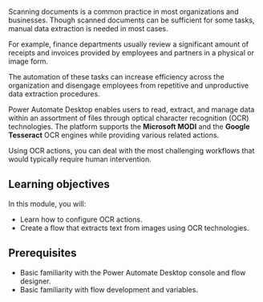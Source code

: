 Scanning documents is a common practice in most organizations and businesses. Though scanned documents can be sufficient for some tasks, manual data extraction is needed in most cases.

For example, finance departments usually review a significant amount of receipts and invoices provided by employees and partners in a physical or image form.

The automation of these tasks can increase efficiency across the organization and disengage employees from repetitive and unproductive data extraction procedures.

Power Automate Desktop enables users to read, extract, and manage data within an assortment of files through optical character recognition (OCR) technologies. The platform supports the **Microsoft MODI** and the **Google Tesseract** OCR engines while providing various related actions.

Using OCR actions, you can deal with the most challenging workflows that would typically require human intervention.

## Learning objectives

In this module, you will:

- Learn how to configure OCR actions.
- Create a flow that extracts text from images using OCR technologies.

## Prerequisites

- Basic familiarity with the Power Automate Desktop console and flow designer.
- Basic familiarity with flow development and variables.

